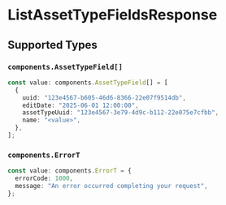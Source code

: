 # ListAssetTypeFieldsResponse


## Supported Types

### `components.AssetTypeField[]`

```typescript
const value: components.AssetTypeField[] = [
  {
    uuid: "123e4567-b605-46d6-8366-22e07f9514db",
    editDate: "2025-06-01 12:00:00",
    assetTypeUuid: "123e4567-3e79-4d9c-b112-22e075e7cfbb",
    name: "<value>",
  },
];
```

### `components.ErrorT`

```typescript
const value: components.ErrorT = {
  errorCode: 1000,
  message: "An error occurred completing your request",
};
```

